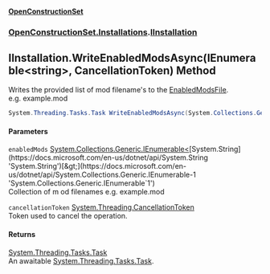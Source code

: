 #### [OpenConstructionSet](index.md 'index')
### [OpenConstructionSet.Installations](index.md#OpenConstructionSet_Installations 'OpenConstructionSet.Installations').[IInstallation](+q+t_1kaSScZooYXO5QOWw.md 'OpenConstructionSet.Installations.IInstallation')
## IInstallation.WriteEnabledModsAsync(IEnumerable&lt;string&gt;, CancellationToken) Method
Writes the provided list of mod filename's to the [EnabledModsFile](cHQDTkKqN02r9SvcmdOsGQ.md 'OpenConstructionSet.Installations.IInstallation.EnabledModsFile').  
e.g. example.mod  
```csharp
System.Threading.Tasks.Task WriteEnabledModsAsync(System.Collections.Generic.IEnumerable<string> enabledMods, System.Threading.CancellationToken cancellationToken=default(System.Threading.CancellationToken));
```
#### Parameters
<a name='OpenConstructionSet_Installations_IInstallation_WriteEnabledModsAsync(System_Collections_Generic_IEnumerable_string__System_Threading_CancellationToken)_enabledMods'></a>
`enabledMods` [System.Collections.Generic.IEnumerable&lt;](https://docs.microsoft.com/en-us/dotnet/api/System.Collections.Generic.IEnumerable-1 'System.Collections.Generic.IEnumerable`1')[System.String](https://docs.microsoft.com/en-us/dotnet/api/System.String 'System.String')[&gt;](https://docs.microsoft.com/en-us/dotnet/api/System.Collections.Generic.IEnumerable-1 'System.Collections.Generic.IEnumerable`1')  
Collection of m od filenames e.g. example.mod
  
<a name='OpenConstructionSet_Installations_IInstallation_WriteEnabledModsAsync(System_Collections_Generic_IEnumerable_string__System_Threading_CancellationToken)_cancellationToken'></a>
`cancellationToken` [System.Threading.CancellationToken](https://docs.microsoft.com/en-us/dotnet/api/System.Threading.CancellationToken 'System.Threading.CancellationToken')  
Token used to cancel the operation.
  
#### Returns
[System.Threading.Tasks.Task](https://docs.microsoft.com/en-us/dotnet/api/System.Threading.Tasks.Task 'System.Threading.Tasks.Task')  
An awaitable [System.Threading.Tasks.Task](https://docs.microsoft.com/en-us/dotnet/api/System.Threading.Tasks.Task 'System.Threading.Tasks.Task').
